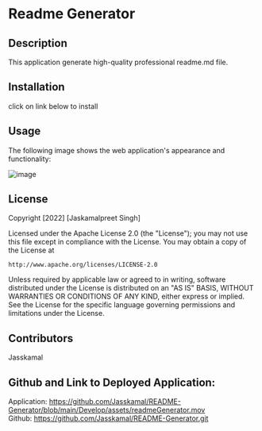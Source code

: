 # Readme Generator
    
## Description
This application generate high-quality professional readme.md file.
    
## Installation
click on link below to install
    
## Usage
The following image shows the web application's appearance and functionality:

![image](./assets/screenShot.png)

## License
Copyright [2022] [Jaskamalpreet Singh]

Licensed under the Apache License 2.0 (the "License"); you may not use this file except in compliance with the License.
You may obtain a copy of the License at 

    http://www.apache.org/licenses/LICENSE-2.0

Unless required by applicable law or agreed to in writing, software
distributed under the License is distributed on an "AS IS" BASIS,
WITHOUT WARRANTIES OR CONDITIONS OF ANY KIND, either express or implied.
See the License for the specific language governing permissions and
limitations under the License.
    
## Contributors
Jasskamal
    
## Github and Link to Deployed Application:
Application: https://github.com/Jasskamal/README-Generator/blob/main/Develop/assets/readmeGenerator.mov
<br>
Github: https://github.com/Jasskamal/README-Generator.git